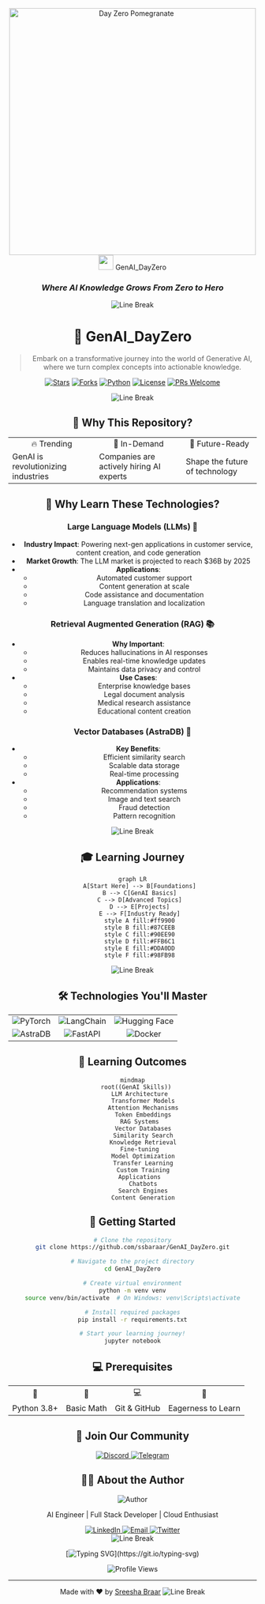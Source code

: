 <div align="center">
<img src="https://github.com/user-attachments/assets/b79e9cce-b3f6-44a9-82ba-a5b404ca4fa1" alt="Day Zero Pomegranate" width="500px"/>
<img src="https://media.giphy.com/media/hvRJCLFzcasrR4ia7z/giphy.gif" width="30px"/> GenAI_DayZero
<h3>
  <i>Where AI Knowledge Grows From Zero to Hero</i>
</h3>
<img src="https://raw.githubusercontent.com/andreasbm/readme/master/assets/lines/rainbow.png" alt="Line Break"/>

# 🤖 GenAI_DayZero

> Embark on a transformative journey into the world of Generative AI, where we turn complex concepts into actionable knowledge.

<div align="center">

[![Stars](https://img.shields.io/github/stars/ssbaraar/GenAI_DayZero?style=for-the-badge&color=yellow)](https://github.com/ssbaraar/GenAI_DayZero/stargazers)
[![Forks](https://img.shields.io/github/forks/ssbaraar/GenAI_DayZero?style=for-the-badge&color=orange)](https://github.com/ssbaraar/GenAI_DayZero/network/members)
[![Python](https://img.shields.io/badge/Python-3.8+-blue?style=for-the-badge&logo=python&logoColor=white)](https://www.python.org/)
[![License](https://img.shields.io/badge/License-MIT-yellow?style=for-the-badge)](LICENSE)
[![PRs Welcome](https://img.shields.io/badge/PRs-Welcome-brightgreen?style=for-the-badge)](CONTRIBUTING.md)

<img src="https://raw.githubusercontent.com/andreasbm/readme/master/assets/lines/solar.png" alt="Line Break"/>

</div>

## 🌟 Why This Repository?

<div align="center">
  <table>
    <tr>
      <td align="center">🔥 Trending</td>
      <td align="center">💼 In-Demand</td>
      <td align="center">🚀 Future-Ready</td>
    </tr>
    <tr>
      <td>GenAI is revolutionizing industries</td>
      <td>Companies are actively hiring AI experts</td>
      <td>Shape the future of technology</td>
    </tr>
  </table>
</div>

## 🎯 Why Learn These Technologies?

### Large Language Models (LLMs) 🧠
- **Industry Impact**: Powering next-gen applications in customer service, content creation, and code generation
- **Market Growth**: The LLM market is projected to reach $36B by 2025
- **Applications**: 
  - Automated customer support
  - Content generation at scale
  - Code assistance and documentation
  - Language translation and localization

### Retrieval Augmented Generation (RAG) 📚
- **Why Important**:
  - Reduces hallucinations in AI responses
  - Enables real-time knowledge updates
  - Maintains data privacy and control
- **Use Cases**:
  - Enterprise knowledge bases
  - Legal document analysis
  - Medical research assistance
  - Educational content creation

### Vector Databases (AstraDB) 🎯
- **Key Benefits**:
  - Efficient similarity search
  - Scalable data storage
  - Real-time processing
- **Applications**:
  - Recommendation systems
  - Image and text search
  - Fraud detection
  - Pattern recognition

<div align="center">
  <img src="https://raw.githubusercontent.com/andreasbm/readme/master/assets/lines/fire.png" alt="Line Break"/>
</div>

## 🎓 Learning Journey

```mermaid
graph LR
    A[Start Here] --> B[Foundations]
    B --> C[GenAI Basics]
    C --> D[Advanced Topics]
    D --> E[Projects]
    E --> F[Industry Ready]
    style A fill:#ff9900
    style B fill:#87CEEB
    style C fill:#90EE90
    style D fill:#FFB6C1
    style E fill:#DDA0DD
    style F fill:#98FB98
```

<div align="center">
  <img src="https://raw.githubusercontent.com/andreasbm/readme/master/assets/lines/rainbow.png" alt="Line Break"/>
</div>

## 🛠️ Technologies You'll Master

<div align="center">
  <table>
    <tr>
      <td align="center"><img src="https://img.shields.io/badge/PyTorch-EE4C2C?style=for-the-badge&logo=pytorch&logoColor=white" alt="PyTorch"/></td>
      <td align="center"><img src="https://img.shields.io/badge/LangChain-121212?style=for-the-badge&logo=chainlink&logoColor=white" alt="LangChain"/></td>
      <td align="center"><img src="https://img.shields.io/badge/Hugging_Face-FFD21E?style=for-the-badge&logo=huggingface&logoColor=black" alt="Hugging Face"/></td>
    </tr>
    <tr>
      <td align="center"><img src="https://img.shields.io/badge/AstraDB-00FF00?style=for-the-badge&logo=apache-cassandra&logoColor=white" alt="AstraDB"/></td>
      <td align="center"><img src="https://img.shields.io/badge/FastAPI-009688?style=for-the-badge&logo=fastapi&logoColor=white" alt="FastAPI"/></td>
      <td align="center"><img src="https://img.shields.io/badge/Docker-2496ED?style=for-the-badge&logo=docker&logoColor=white" alt="Docker"/></td>
    </tr>
  </table>
</div>

## 🎯 Learning Outcomes

```mermaid
mindmap
  root((GenAI Skills))
    LLM Architecture
      Transformer Models
      Attention Mechanisms
      Token Embeddings
    RAG Systems
      Vector Databases
      Similarity Search
      Knowledge Retrieval
    Fine-tuning
      Model Optimization
      Transfer Learning
      Custom Training
    Applications
      Chatbots
      Search Engines
      Content Generation
```

## 🚀 Getting Started

```bash
# Clone the repository
git clone https://github.com/ssbaraar/GenAI_DayZero.git

# Navigate to the project directory
cd GenAI_DayZero

# Create virtual environment
python -m venv venv
source venv/bin/activate  # On Windows: venv\Scripts\activate

# Install required packages
pip install -r requirements.txt

# Start your learning journey!
jupyter notebook
```

## 💻 Prerequisites

<div align="center">
  <table>
    <tr>
      <td align="center">🐍</td>
      <td align="center">🧮</td>
      <td align="center">💻</td>
      <td align="center">🧠</td>
    </tr>
    <tr>
      <td>Python 3.8+</td>
      <td>Basic Math</td>
      <td>Git & GitHub</td>
      <td>Eagerness to Learn</td>
    </tr>
  </table>
</div>

## 🤝 Join Our Community

<div align="center">
  <a href="https://discord.gg/your-server">
    <img src="https://img.shields.io/badge/Discord-7289DA?style=for-the-badge&logo=discord&logoColor=white" alt="Discord"/>
  </a>
  <a href="https://t.me/your-channel">
    <img src="https://img.shields.io/badge/Telegram-2CA5E0?style=for-the-badge&logo=telegram&logoColor=white" alt="Telegram"/>
  </a>
</div>

## 👨‍💻 About the Author

<div align="center">
  <img src="https://img.shields.io/badge/Author-Sreesha_Braar-blue?style=for-the-badge" alt="Author"/>
  
  AI Engineer | Full Stack Developer | Cloud Enthusiast
  
  <a href="https://www.linkedin.com/in/ssbaraar/">
    <img src="https://img.shields.io/badge/LinkedIn-0077B5?style=for-the-badge&logo=linkedin&logoColor=white" alt="LinkedIn"/>
  </a>
  <a href="mailto:ssbaraar02@gmail.com">
    <img src="https://img.shields.io/badge/Email-D14836?style=for-the-badge&logo=gmail&logoColor=white" alt="Email"/>
  </a>
  <a href="https://twitter.com/sreesha_baraar">
    <img src="https://img.shields.io/badge/Twitter-1DA1F2?style=for-the-badge&logo=twitter&logoColor=white" alt="Twitter"/>
  </a>
</div>

<div align="center">
  <img src="https://raw.githubusercontent.com/andreasbm/readme/master/assets/lines/rainbow.png" alt="Line Break"/>
  
  [![Typing SVG](https://readme-typing-svg.herokuapp.com?font=Fira+Code&pause=1000&color=2E9EF7&center=true&vCenter=true&width=435&lines=Thanks+for+visiting!;Start+your+AI+journey+today!;Let's+build+the+future+together!)](https://git.io/typing-svg)
  
  <img src="https://komarev.com/ghpvc/?username=ssbaraar&color=blue&style=flat-square&label=Repository+Views" alt="Profile Views"/>
</div>

---

<div align="center">
  Made with ❤️ by <a href="https://github.com/ssbaraar">Sreesha Braar</a>
  
  <img src="https://raw.githubusercontent.com/andreasbm/readme/master/assets/lines/rainbow.png" alt="Line Break"/>
</div>
